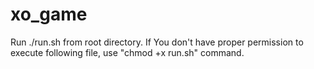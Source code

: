 # xo_game

Run ./run.sh from root directory.
If You don't have proper permission to execute following file, use "chmod +x run.sh" command.

